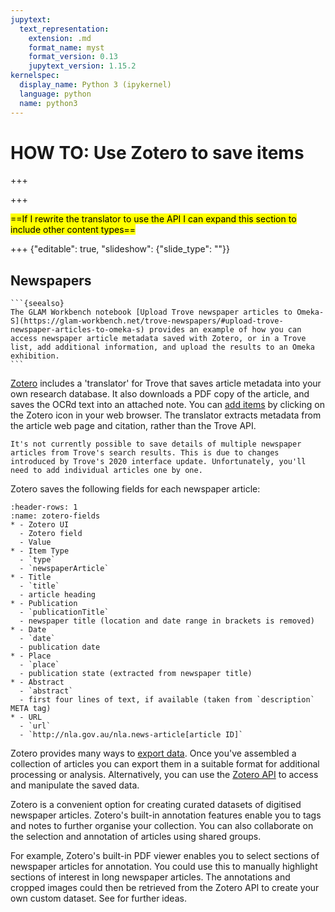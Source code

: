 ```yaml
---
jupytext:
  text_representation:
    extension: .md
    format_name: myst
    format_version: 0.13
    jupytext_version: 1.15.2
kernelspec:
  display_name: Python 3 (ipykernel)
  language: python
  name: python3
---
```


# HOW TO: Use Zotero to save items

+++



+++

<mark>==If I rewrite the translator to use the API I can expand this section to include other content types==</mark>

+++ {"editable": true, "slideshow": {"slide_type": ""}}

## Newspapers

````{margin}
```{seealso}
The GLAM Workbench notebook [Upload Trove newspaper articles to Omeka-S](https://glam-workbench.net/trove-newspapers/#upload-trove-newspaper-articles-to-omeka-s) provides an example of how you can access newspaper article metadata saved with Zotero, or in a Trove list, add additional information, and upload the results to an Omeka exhibition.
```
````

[Zotero](https://www.zotero.org/) includes a 'translator' for Trove that saves article metadata into your own research database. It also downloads a PDF copy of the article, and saves the OCRd text into an attached note. You can [add items](https://www.zotero.org/support/adding_items_to_zotero) by clicking on the Zotero icon in your web browser. The translator extracts metadata from the article web page and citation, rather than the Trove API.

```{warning}
It's not currently possible to save details of multiple newspaper articles from Trove's search results. This is due to changes introduced by Trove's 2020 interface update. Unfortunately, you'll need to add individual articles one by one.
```

Zotero saves the following fields for each newspaper article:

```{list-table} Newspaper and gazette metadata fields extracted by Zotero
:header-rows: 1
:name: zotero-fields
* - Zotero UI
  - Zotero field
  - Value
* - Item Type
  - `type`
  - `newspaperArticle`
* - Title
  - `title`
  - article heading
* - Publication
  - `publicationTitle`
  - newspaper title (location and date range in brackets is removed)
* - Date
  - `date`
  - publication date
* - Place
  - `place`
  - publication state (extracted from newspaper title)
* - Abstract
  - `abstract`
  - first four lines of text, if available (taken from `description` META tag)
* - URL
  - `url`
  - `http://nla.gov.au/nla.news-article[article ID]`
```

Zotero provides many ways to [export data](https://www.zotero.org/support/kb/exporting). Once you've assembled a collection of articles you can export them in a suitable format for additional processing or analysis. Alternatively, you can use the [Zotero API](https://www.zotero.org/support/dev/web_api/v3/start) to access and manipulate the saved data. 

Zotero is a convenient option for creating curated datasets of digitised newspaper articles. Zotero's built-in annotation features enable you to tags and notes to further organise your collection. You can also collaborate on the selection and annotation of articles using shared groups.

For example, Zotero's built-in PDF viewer enables you to select sections of newspaper articles for annotation. You could use this to manually highlight sections of interest in long newspaper articles. The annotations and cropped images could then be retrieved from the Zotero API to create your own custom dataset. See [](/newspapers-and-gazettes/how-to/create-newspaper-articles-dataset) for further ideas.

```{code-cell} ipython3

```
